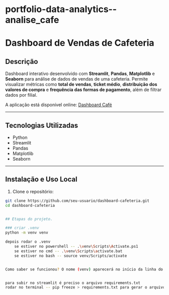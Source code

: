 # portfolio-data-analytics--analise_cafe


# Dashboard de Vendas de Cafeteria

## Descrição
Dashboard interativo desenvolvido com **Streamlit**, **Pandas**, **Matplotlib** e **Seaborn** para análise de dados de vendas de uma cafeteria. Permite visualizar métricas como **total de vendas**, **ticket médio**, **distribuição dos valores de compra** e **frequência das formas de pagamento**, além de filtrar dados por filial.

A aplicação está disponível online: [Dashboard Café](https://dashboard-cafe-nks.streamlit.app/)

---

## Tecnologias Utilizadas
- Python
- Streamlit
- Pandas
- Matplotlib
- Seaborn

---

## Instalação e Uso Local
1. Clone o repositório:
```bash
git clone https://github.com/seu-usuario/dashboard-cafeteria.git
cd dashboard-cafeteria


## Etapas do projeto. 

### criar .venv
python -m venv venv

depois rodar o .venv
    se estiver no powershell -- .\venv\Scripts\Activate.ps1
    se estiver no cmd -- .\venv\Scripts\activate.bat
    se estiver no bash -- source venv/Scripts/activate


Como saber se funcionou? O nome (venv) aparecerá no início da linha do seu terminal. Isso significa que sua "mochila" está ativa!


para subir no streamlit é preciso o arquivo requirements.txt
rodar no terminal -- pip freeze > requirements.txt para gerar o arquivo.